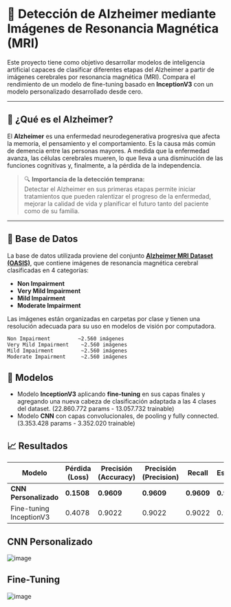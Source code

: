 # 🧠 Detección de Alzheimer mediante Imágenes de Resonancia Magnética (MRI)

Este proyecto tiene como objetivo desarrollar modelos de inteligencia artificial capaces de clasificar diferentes etapas del Alzheimer a partir de imágenes cerebrales por resonancia magnética (MRI). Compara el rendimiento de un modelo de fine-tuning basado en **InceptionV3** con un modelo personalizado desarrollado desde cero.

---

## 🧬 ¿Qué es el Alzheimer?

El **Alzheimer** es una enfermedad neurodegenerativa progresiva que afecta la memoria, el pensamiento y el comportamiento. Es la causa más común de demencia entre las personas mayores. A medida que la enfermedad avanza, las células cerebrales mueren, lo que lleva a una disminución de las funciones cognitivas y, finalmente, a la pérdida de la independencia.

> 🔍 **Importancia de la detección temprana:**  
Detectar el Alzheimer en sus primeras etapas permite iniciar tratamientos que pueden ralentizar el progreso de la enfermedad, mejorar la calidad de vida y planificar el futuro tanto del paciente como de su familia.

---

## 📁 Base de Datos

La base de datos utilizada proviene del conjunto [**Alzheimer MRI Dataset (OASIS)**](https://www.kaggle.com/datasets/sachinkumar413/alzheimer-mri-dataset), que contiene imágenes de resonancia magnética cerebral clasificadas en 4 categorías:

- **Non Impairment**
- **Very Mild Impairment**
- **Mild Impairment**
- **Moderate Impairment**

Las imágenes están organizadas en carpetas por clase y tienen una resolución adecuada para su uso en modelos de visión por computadora.

```text
Non Impairment         ~2.560 imágenes  
Very Mild Impairment    ~2.560 imágenes  
Mild Impairment         ~2.560 imágenes  
Moderate Impairment     ~2.560 imágenes
```

## 🧠 Modelos

- Modelo **InceptionV3** aplicando **fine-tuning** en sus capas finales y agregando una nueva cabeza de clasificación adaptada a las 4 clases del dataset. (22.860.772 params - 13.057.732 trainable)
- Modelo **CNN** con capas convolucionales, de pooling y fully connected. (3.353.428 params - 3.352.020 trainable)



## 📈 Resultados

| Modelo                        | **Pérdida (Loss)** | **Precisión (Accuracy)** | **Precisión (Precision)** | **Recall** | **Especificidad** | **F1-Score** |
|------------------------------|--------------------|---------------------------|----------------------------|------------|--------------------|--------------|
| **CNN Personalizado**        | **0.1508**         | **0.9609**                | **0.9609**                 | **0.9609** | **0.9870**         | **0.9609**   |
| Fine-tuning InceptionV3      | 0.4078             | 0.9022                    | 0.9022                     | 0.9022     | 0.9674             | 0.9022       |


## CNN Personalizado

![image](https://github.com/user-attachments/assets/284459a9-27ff-4a85-8fc8-66004b071640)


## Fine-Tuning

![image](https://github.com/user-attachments/assets/70702d10-b827-40a8-b5b0-a8b332e1e645)

